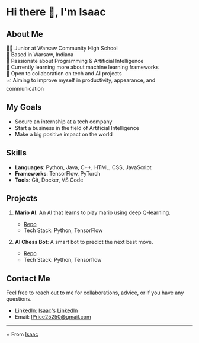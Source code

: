 # Hi there 👋, I'm Isaac

## About Me
👨‍💻 Junior at Warsaw Community High School  
📍 Based in Warsaw, Indiana  
🔭 Passionate about Programming & Artificial Intelligence  
🌱 Currently learning more about machine learning frameworks  
👯 Open to collaboration on tech and AI projects  
📈 Aiming to improve myself in productivity, appearance, and communication  

## My Goals
- Secure an internship at a tech company
- Start a business in the field of Artificial Intelligence
- Make a big positive impact on the world

## Skills
- **Languages**: Python, Java, C++, HTML, CSS, JavaScript
- **Frameworks**: TensorFlow, PyTorch
- **Tools**: Git, Docker, VS Code

## Projects
1. **Mario AI**: An AI that learns to play mario using deep Q-learning.
   - [Repo](https://github.com/IsaacPrice/Mario-DS-AI)
   - Tech Stack: Python, TensorFlow
    
2. **AI Chess Bot**: A smart bot to predict the next best move.
   - [Repo]([https://github.com/yourusername/AI_Chatbot](https://github.com/IsaacPrice/Machine-Deep-Learning))
   - Tech Stack: Python, Tensorflow

## Contact Me
Feel free to reach out to me for collaborations, advice, or if you have any questions.
- LinkedIn: [Isaac's LinkedIn](https://www.linkedin.com/in/yourusername/)
- Email: IPrice25250@gmail.com

---
⭐️ From [Isaac](https://github.com/IsaacPrice)
